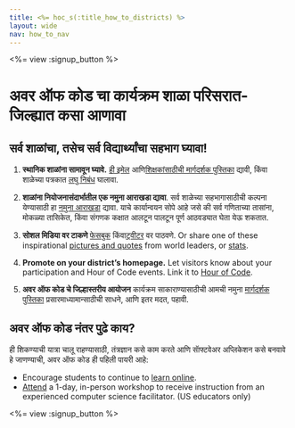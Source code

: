 ```yaml
---
title: <%= hoc_s(:title_how_to_districts) %>
layout: wide
nav: how_to_nav
---
```

<%= view :signup_button %>

# अवर ऑफ कोड चा कार्यक्रम शाळा परिसरात-जिल्ह्यात कसा आणावा

## सर्व शाळांचा, तसेच सर्व विद्यार्थ्यांचा सहभाग घ्यावा!

1. **स्थानिक शाळांना सामावून घ्यावे.** [ही इमेल](<%= resolve_url('/promote/resources#sample-emails') %>) आणि[शिक्षकांसाठीची मार्गदर्शक पुस्तिका](<%= resolve_url('/how-to') %>) द्यावी, किंवा शाळेच्या पत्रकात [लघु निबंध](<%= resolve_url('/promote/stats') %>) घालावा.

2. **शाळांना नियोजनासंदार्भातील एक नमुना आराखडा द्यावा**. सर्व शाळेच्या सहभागासाठीची कल्पना येण्यासाठी हा [नमुना आराखडा](<%= localized_file('/files/HOC_Logistics_plan.pdf') %>) द्यावा. याचे कार्यान्वयन सोपे आहे जसे की सर्व गणिताच्या तासांना, मोकळ्या तासिकेत, किंवा संगणक कक्षात आलटून पालटून पूर्ण आठवड्यात घेता येऊ शकतात.

3. **सोशल मिडिया वर टाकणे** [फेसबुक](https://www.facebook.com/sharer/sharer.php?u=http%3A%2F%2Fhourofcode.com%2Fus) किंवा[ट्वीटर](https://twitter.com/intent/tweet?url=http%3A%2F%2Fhourofcode.com&text=I%27m%20participating%20in%20this%20year%27s%20%23HourOfCode%2C%20are%20you%3F%20%40codeorg&original_referer=https%3A%2F%2Fwww.google.com%2Furl%3Fq%3Dhttps%253A%252F%252Ftwitter.com%252Fshare%253Fhashtags%253D%2526amp%253Brelated%253Dcodeorg%2526amp%253Btext%253DI%252527m%252Bparticipating%252Bin%252Bthis%252Byear%252527s%252B%252523HourOfCode%25252C%252Bare%252Byou%25253F%252B%252540codeorg%2526amp%253Burl%253Dhttp%25253A%25252F%25252Fhourofcode.com%26sa%3DD%26sntz%3D1%26usg%3DAFQjCNE1GLTUbKZfMlEh9Aj5w0iswz6PYQ&related=codeorg&hashtags=) वर पाठवणे. Or share one of these inspirational [pictures and quotes](<%= resolve_url('/promote/resources#social') %>) from world leaders, or [stats](<%= resolve_url('/promote/stats') %>).

4. **Promote on your district’s homepage.** Let visitors know about your participation and Hour of Code events. Link it to [Hour of Code](<%= resolve_url('/') %>).

5. **अवर ऑफ कोड चे जिल्हास्तरीय आयोजन** कार्यक्रम साकाराण्यासाठीची आमची नमुना [मार्गदर्शक पुस्तिका](<%= resolve_url('/how-to/events') %>) प्रसारमाध्यामान्साठीची साधने, आणि इतर मदत, पहावी.

## अवर ऑफ कोड नंतर पुढे काय?

ही शिकण्याची यात्रा चालू राहण्यासाठी, तंत्रज्ञान कसे काम करते आणि साॅफ्टवेअर अप्लिकेशन कसे बनवावे हे जाणण्याची, अवर ऑफ कोड ही पहिली पायरी आहे:

- Encourage students to continue to [learn online](<%= codeorg_url('/learn/beyond') %>).
- [Attend](<%= codeorg_url('/professional-development-workshops') %>) a 1-day, in-person workshop to receive instruction from an experienced computer science facilitator. (US educators only)

<%= view :signup_button %>